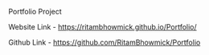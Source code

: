 Portfolio Project

Website Link - https://ritambhowmick.github.io/Portfolio/

Github Link - https://github.com/RitamBhowmick/Portfolio

